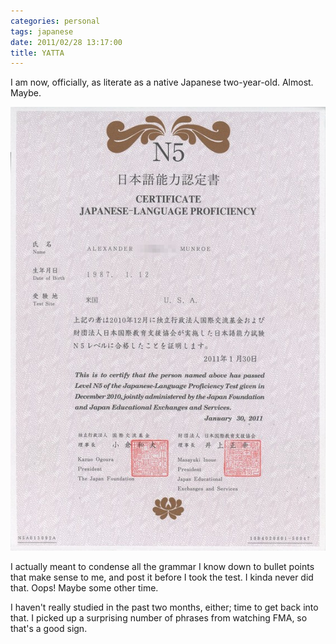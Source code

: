 ```yaml
---
categories: personal
tags: japanese
date: 2011/02/28 13:17:00
title: YATTA
---
```

I am now, officially, as literate as a native Japanese two-year-old.  Almost.  Maybe.

![an image of my JLPT N5 certificate](/media/2011-02/jlpt-n5-certificate.jpg)

I actually meant to condense all the grammar I know down to bullet points that make sense to me, and post it before I took the test.  I kinda never did that.  Oops!  Maybe some other time.

I haven't really studied in the past two months, either; time to get back into that.  I picked up a surprising number of phrases from watching FMA, so that's a good sign.
